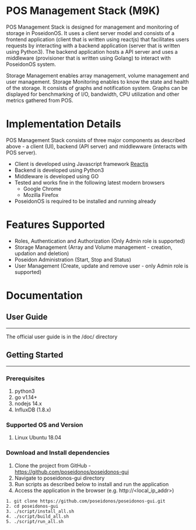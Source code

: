 # POS Management Stack (M9K)
POS Management Stack is designed for management and monitoring of storage in PoseidonOS. It uses a client server model and consists of a frontend application (client that is written using reactjs) that facilitates users requests by interacting with a backend application (server that is written using Python3). The backend application hosts a API server and uses a middleware (provisioner that is written using Golang) to interact with PoseidonOS system.

Storage Management enables array management, volume management and user management. Storage Monitoring enables to know the state and health of the storage. It consists of graphs and notification system. Graphs can be displayed for benchmarking of I/O, bandwidth, CPU utilization and other metrics gathered from POS.

# Implementation Details

POS Management Stack consists of three major components as described above - a client (UI), backend (API server) and middlewware (interacts with POS server). 
* Client is developed using Javascript framework [Reactjs](https://reactjs.org/)
* Backend is developed using Python3 
* Middleware is developed using GO
* Tested and works fine in the following latest modern browsers
    * Google Chrome 
    * Mozilla Firefox 
* PoseidonOS is required to be installed and running already  

# Features Supported
* Roles, Authentication and Authorization (Only Admin role is supported)
* Storage Management (Array and Volume management - creation, updation and deletion)
* Poseidon Administration (Start, Stop and Status)
* User Management (Create, update and remove user - only Admin role is supported)

# Documentation

## User Guide
---
The official user guide is in the /doc/ directory

## Getting Started
---
### Prerequisites 
1. python3
2. go v1.14+
3. nodejs 14.x
4. InfluxDB (1.8.x)

### Supported OS and Version
1. Linux Ubuntu 18.04

### Download and Install dependencies 
1. Clone the project from GitHub - https://github.com/poseidonos/poseidonos-gui
2. Navigate to poseidonos-gui directory
3. Run scripts as described below to install and run the application
4. Access the application in the browser (e.g. http://<local_ip_addr>)

```
1. git clone https://github.com/poseidonos/poseidonos-gui.git
2. cd poseidonos-gui
3. ./script/install_all.sh
4. ./script/build_all.sh
5. ./script/run_all.sh
```
